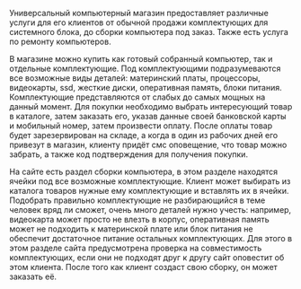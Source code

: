Универсальный компьютерный магазин предоставляет различные услуги для его клиентов от обычной продажи комплектующих для системного блока, до сборки компьютера под заказ. Также есть услуга по ремонту компьютеров.

В магазине можно купить как готовый собранный компьютер, так и отдельные комплектующие. Под комплектующими подразумеваются все возможные виды деталей: материнский платы, процессоры, видеокарты, ssd, жесткие диски, оперативная память, блоки питания. Комплектующие представляются от слабых до самых мощных на данный момент. Для покупки необходимо выбрать интересующий товар в каталоге, затем заказать его, указав данные своей банковской карты и мобильный номер, затем произвести оплату. После оплаты товар будет зарезервирован на складе, а когда в один из рабочих дней его привезут в магазин, клиенту придёт смс оповещение, что товар можно забрать, а также код подтверждения для получения покупки. 

На сайте есть раздел сборки компьютера, в этом разделе находятся ячейки под все возможные комплектующие. Клиент может выбирать из каталога товаров нужные ему комплектующие и вставлять их в ячейки. Подобрать правильно комплектующие не разбирающийся в теме человек вряд ли сможет, очень много деталей нужно учесть: например, видеокарта может просто не влезть в корпус, оперативная память может не подходить к материнской плате или блок питания не обеспечит достаточное питание остальных комплектующих. Для этого в этом разделе сайта предусмотрена проверка на совместимость комплектующих, если они не подходят друг к другу сайт оповестит об этом клиента. После того как клиент создаст свою сборку, он может заказать её. 

